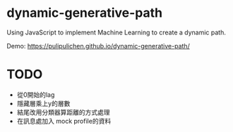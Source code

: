 # dynamic-generative-path
Using JavaScript to implement Machine Learning to create a dynamic path.

Demo: https://pulipulichen.github.io/dynamic-generative-path/

# TODO
- 從0開始的lag
- 隱藏層乘上y的層數
- 結尾改用分類器算距離的方式處理
- 在訊息處加入 mock profile的資料